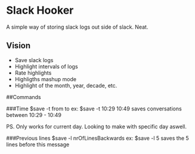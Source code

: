 # Slack Hooker

A simple way of storing slack logs out side of slack. Neat.

## Vision
 * Save slack logs
 * Highlight intervals of logs
 * Rate highlights
 * Highligths mashup mode
 * Highlight of the month, year, decade, etc. 

##Commands

###Time
 $save -t from to
 ex:
 $save -t 10:29 10:49
 saves conversations between 10:29 - 10:49

 PS. Only works for current day. Looking to make with specific day aswell.

###Previous lines
 $save -l nrOfLinesBackwards
 ex:
 $save -l 5
 saves the 5 lines before this message
